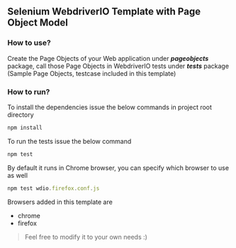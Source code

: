 ## Selenium WebdriverIO Template with Page Object Model

### How to use?
Create the Page Objects of your Web application under **_pageobjects_** package, call those Page Objects in WebdriverIO tests under **_tests_** package (Sample Page Objects, testcase included in this template)

### How to run?
To install the dependencies issue the below commands in project root directory
```javascript
npm install
``` 
To run the tests issue the below command
```javascript
npm test
``` 
By default it runs in Chrome browser, you can specify which browser to use as well
```javascript
npm test wdio.firefox.conf.js
```

Browsers added in this template are 
* chrome
* firefox

> Feel free to modify it to your own needs :)